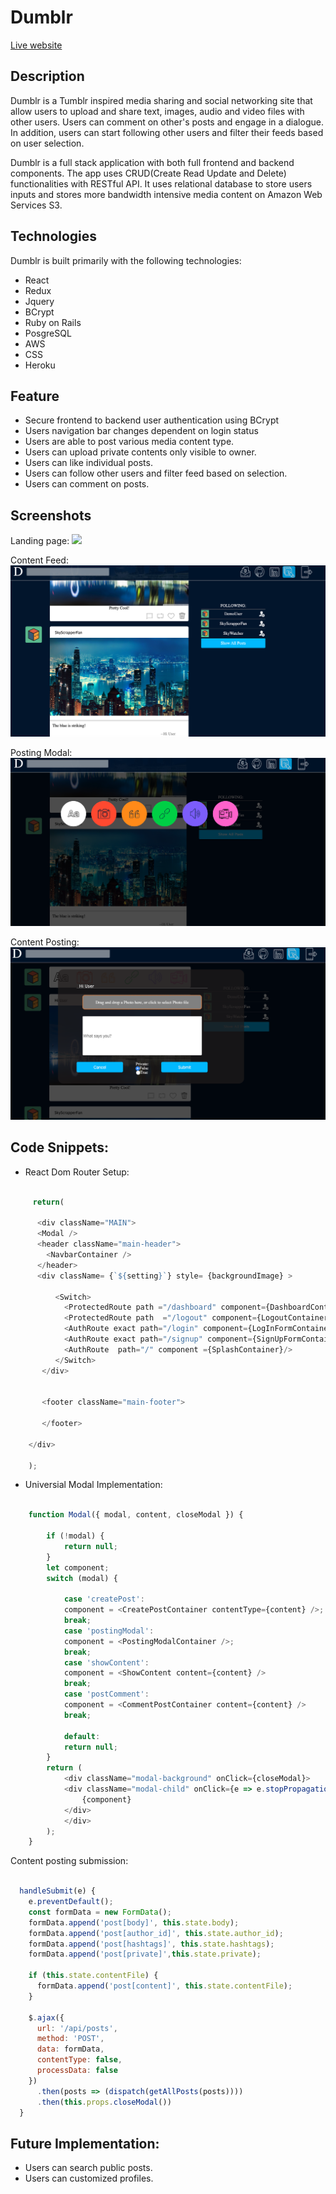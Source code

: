 # Dumblr

[Live website](https://fspdumblr.herokuapp.com/#/)


## Description

Dumblr is a Tumblr inspired media sharing and social networking site that allow users to upload and share text, images, audio and video files with other users. Users can comment on other's posts and engage in a dialogue. In addition, users can start following other users and filter their feeds based on user selection. 

Dumblr is a full stack application with both full frontend and backend components. The app uses CRUD(Create Read Update and Delete) functionalities with RESTful API. It uses relational database to store users inputs and stores more bandwidth intensive media content on Amazon Web Services S3.


## Technologies

Dumblr is built primarily with the following technologies:

* React
* Redux
* Jquery 
* BCrypt
* Ruby on Rails
* PosgreSQL
* AWS
* CSS
* Heroku

## Feature
* Secure frontend to backend user authentication using BCrypt
* Users navigation bar changes dependent on login status
* Users are able to post various media content type.
* Users can upload private contents only visible to owner.
* Users can like individual posts.
* Users can follow other users and filter feed based on selection.
* Users can comment on posts.


## Screenshots

Landing page:
![](landing.png)

Content Feed:
![](feed.png)


Posting Modal:
![](modal.png)

Content Posting:
![](post.png)


## Code Snippets:

* React Dom Router Setup:

```javascript

     return(

      <div className="MAIN">
      <Modal />
      <header className="main-header">
        <NavbarContainer />
      </header>
      <div className= {`${setting}`} style= {backgroundImage} >
         
          <Switch>
            <ProtectedRoute path ="/dashboard" component={DashboardContainer}/>
            <ProtectedRoute path  ="/logout" component={LogoutContainer}/>
            <AuthRoute exact path="/login" component={LogInFormContainer} />
            <AuthRoute exact path="/signup" component={SignUpFormContainer} />
            <AuthRoute  path="/" component ={SplashContainer}/>
          </Switch>
       </div>
      

       <footer className="main-footer">
     
       </footer>
      
    </div>

    );


```

* Universial Modal Implementation:

```javascript

    function Modal({ modal, content, closeModal }) {

        if (!modal) {
            return null;
        }
        let component;
        switch (modal) {

            case 'createPost':
            component = <CreatePostContainer contentType={content} />;
            break;
            case 'postingModal':
            component = <PostingModalContainer />;
            break;
            case 'showContent':
            component = <ShowContent content={content} />
            break;
            case 'postComment':
            component = <CommentPostContainer content={content} />
            break;
        
            default:
            return null;
        }
        return (
            <div className="modal-background" onClick={closeModal}>
            <div className="modal-child" onClick={e => e.stopPropagation()}>
                {component}
            </div>
            </div>
        );
    }
```

Content posting submission:

```javascript

  handleSubmit(e) {
    e.preventDefault();
    const formData = new FormData();
    formData.append('post[body]', this.state.body);
    formData.append('post[author_id]', this.state.author_id);
    formData.append('post[hashtags]', this.state.hashtags);
    formData.append('post[private]',this.state.private);

    if (this.state.contentFile) {
      formData.append('post[content]', this.state.contentFile);
    }

    $.ajax({
      url: '/api/posts',
      method: 'POST',
      data: formData,
      contentType: false,
      processData: false
    })
      .then(posts => (dispatch(getAllPosts(posts))))
      .then(this.props.closeModal())
  }


```








## Future Implementation:
* Users can search public posts.
* Users can customized profiles.
